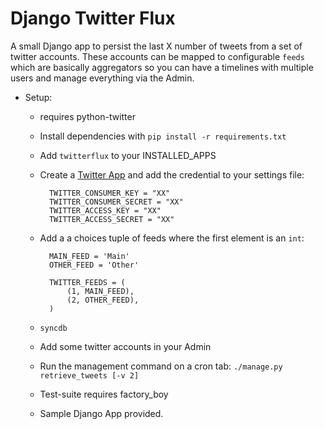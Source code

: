 Django Twitter Flux
=============

A small Django app to persist the last X number of tweets from a set of twitter accounts. These accounts can be mapped to configurable `feeds` which are basically aggregators so you can have a timelines with multiple users and manage everything via the Admin.


* Setup:
    * requires python-twitter
	* Install dependencies with `pip install -r requirements.txt`
	* Add `twitterflux` to your INSTALLED_APPS
	* Create a [Twitter App](https://dev.twitter.com/) and add the credential to your settings file:
	
			TWITTER_CONSUMER_KEY = "XX"
			TWITTER_CONSUMER_SECRET = "XX"
			TWITTER_ACCESS_KEY = "XX"
			TWITTER_ACCESS_SECRET = "XX"

    * Add a a choices tuple of feeds where the first element is an `int`:
    		
    		MAIN_FEED = 'Main'
			OTHER_FEED = 'Other'

			TWITTER_FEEDS = (
    			(1, MAIN_FEED),
    			(2, OTHER_FEED),
			)

    * `syncdb`
    * Add some twitter accounts in your Admin
    * Run the management command on a cron tab: `./manage.py retrieve_tweets [-v 2]`
	* Test-suite requires factory_boy
	* Sample Django App provided.


